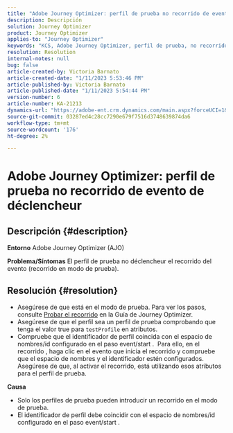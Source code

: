 ```yaml
---
title: "Adobe Journey Optimizer: perfil de prueba no recorrido de evento de déclencheur"
description: Descripción
solution: Journey Optimizer
product: Journey Optimizer
applies-to: "Journey Optimizer"
keywords: "KCS, Adobe Journey Optimizer, perfil de prueba, no recorrido de evento de déclencheur, AJO"
resolution: Resolution
internal-notes: null
bug: false
article-created-by: Victoria Barnato
article-created-date: "1/11/2023 5:53:46 PM"
article-published-by: Victoria Barnato
article-published-date: "1/11/2023 5:54:44 PM"
version-number: 6
article-number: KA-21213
dynamics-url: "https://adobe-ent.crm.dynamics.com/main.aspx?forceUCI=1&pagetype=entityrecord&etn=knowledgearticle&id=b09b7ee4-d891-ed11-aad1-6045bd006d92"
source-git-commit: 03287ed4c28cc7290e679f7516d3748639874da6
workflow-type: tm+mt
source-wordcount: '176'
ht-degree: 2%

---
```


# Adobe Journey Optimizer: perfil de prueba no recorrido de evento de déclencheur

## Descripción {#description}

<b>Entorno</b>
Adobe Journey Optimizer (AJO)


<b>Problema/Síntomas</b>
El perfil de prueba no déclencheur el recorrido del evento (recorrido en modo de prueba).


## Resolución {#resolution}


- Asegúrese de que está en el modo de prueba. Para ver los pasos, consulte [Probar el recorrido](https://experienceleague.adobe.com/docs/journey-optimizer/using/orchestrate-journeys/create-journey/testing-the-journey.html) en la Guía de Journey Optimizer.
- Asegúrese de que el perfil sea un perfil de prueba comprobando que tenga el valor true para `testProfile` en atributos.
- Compruebe que el identificador de perfil coincida con el espacio de nombres/id configurado en el paso event/start .  Para ello, en el recorrido , haga clic en el evento que inicia el recorrido y compruebe que el espacio de nombres y el identificador estén configurados. Asegúrese de que, al activar el recorrido, está utilizando esos atributos para el perfil de prueba.

<b>Causa</b>
- Solo los perfiles de prueba pueden introducir un recorrido en el modo de prueba.
- El identificador de perfil debe coincidir con el espacio de nombres/id configurado en el paso event/start .

